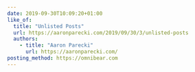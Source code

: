 ```yaml
---
date: 2019-09-30T10:09:20+01:00
like_of:
  title: "Unlisted Posts"
  url: https://aaronparecki.com/2019/09/30/3/unlisted-posts
  authors:
    - title: "Aaron Parecki"
      url: https://aaronparecki.com/
posting_method: https://omnibear.com
---
```

